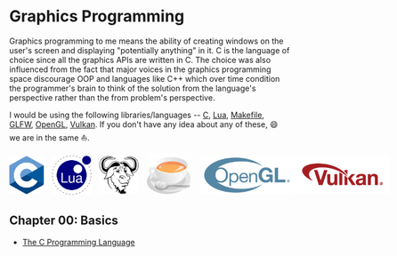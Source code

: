# Graphics Programming

Graphics programming  to me means  the ability of  creating windows on  the user's
screen and  displaying "potentially anything" in  it. C is the  language of choice
since all the graphics APIs are written  in C. The choice was also influenced from
the fact  that major voices in  the graphics programming space  discourage OOP and
languages like  C++ which over time  condition the programmer's brain  to think of
the  solution from  the  language's  perspective rather  than  the from  problem's
perspective.

I  would be  using the  following libraries/languages  -- [C],  [Lua], [Makefile],
[GLFW], [OpenGL], [Vulkan]. If you don't have any idea about any of these, :smile:
we are in the same :boat:.

[C]: https://en.wikipedia.org/wiki/C_(programming_language)
[Lua]: https://lua.org/ 
[Makefile]: https://www.gnu.org/software/make/manual/make.html
[GLFW]: https://www.glfw.org/
[OpenGL]: https://www.opengl.org/
[Vulkan]: https://www.vulkan.org/

<div style="display: flex; align-items: center;">
<img style="margin-right:15px;" width=62px src="assets/c.svg" alt="c"/>
<img style="margin-right:15px;" width=70px; src="assets/lua.svg" alt="lua"/>
<img style="margin-right:15px;" width=70px src="assets/make.png" alt="make"/>
<img style="margin-right:15px;" width=80px; src="assets/glfw.png" alt="glfw"/>
<img style="margin-right:1px;" width=170px; src="assets/opengl.svg" alt="opengl"/>
<img style="margin-right:10px;" width=170px; src="assets/vulkan.png" alt="opengl"/>
</div>

## Chapter 00: Basics

- [The C Programming Language](./c-programming/README.md)

<!-- Here are  some of the  resources I came across  while exploring the  internet, IRC -->
<!-- channels.. -->
<!---->
<!-- - [ ] Raytracing in One Weekend -->
<!-- - [ ] Raytracing: The Next Weekend -->
<!-- - [ ] Raytracing: The Rest of Life -->
<!-- - [ ] SFML Blueprints -->
<!-- - [ ] Computer Graphics from Scratch -->
<!-- - [ ] Learn OpengGL -->
<!-- - [ ] Vulkan Tutorial -->
<!---->
<!-- See [Developer  Handbook](./developer-handbook/HANDBOOK.md) where  I note  down my -->
<!-- observations and general good practices. -->
